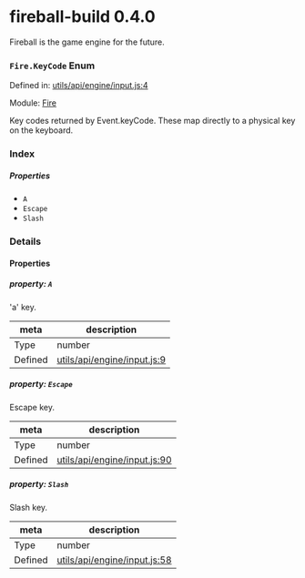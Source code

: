 
# fireball-build 0.4.0

Fireball is the game engine for the future.

### `Fire.KeyCode` Enum


Defined in: [utils/api/engine/input.js:4](../files/utils/api/engine/input.js.js)

Module: [Fire](../modules/Fire.md)




Key codes returned by Event.keyCode. These map directly to a physical key on the keyboard.

### Index

##### Properties
  - `A`
  - `Escape`
  - `Slash`


### Details

#### Properties


##### property: `A`

'a' key.

| meta | description |
|------|-------------|
| Type | number |
| Defined | [utils/api/engine/input.js:9](../files/utils_api_engine_input.js.md#l9) |




##### property: `Escape`

Escape key.

| meta | description |
|------|-------------|
| Type | number |
| Defined | [utils/api/engine/input.js:90](../files/utils_api_engine_input.js.md#l90) |




##### property: `Slash`

Slash key.

| meta | description |
|------|-------------|
| Type | number |
| Defined | [utils/api/engine/input.js:58](../files/utils_api_engine_input.js.md#l58) |



